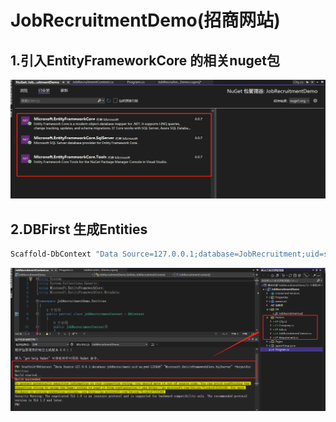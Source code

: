 # JobRecruitmentDemo(招商网站)
## 1.引入EntityFrameworkCore 的相关nuget包
![引入nuget包](https://github.com/RanGuMo/JobRecruitmentDemo/blob/master/JobRecruitmentDemo/Images/1657807948311.jpg)

## 2.DBFirst 生成Entities
```bash
Scaffold-DbContext "Data Source=127.0.0.1;database=JobRecruitment;uid=sa;pwd=123456" "Microsoft.EntityFrameworkCore.SqlServer" -OutputDir Entities
```
![生成Entities](https://github.com/RanGuMo/JobRecruitmentDemo/blob/master/JobRecruitmentDemo/Images/1657807902444.jpg)



